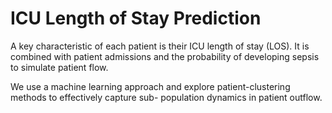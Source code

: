# ICU Length of Stay Prediction
A key characteristic of each patient is their ICU length of stay (LOS). It is combined with patient admissions and the probability of developing sepsis to simulate patient flow. 

We use a machine learning approach and explore patient-clustering methods to effectively capture sub- population dynamics in patient outflow.

